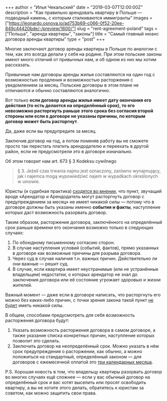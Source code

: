 +++
author = "Илья Чекальский"
date = "2019-03-07T12:00:00Z"
description = "Как правильно арендовать квартиру в Польше — подводный камень, с которым сталкиваются иммигранты"
images = ["https://leonardo.osnova.io/ad753b69-c066-0f52-20ee-849c44420bde/-/preview/1600/"]
slug = "rent-agreement-poland"
tags = ["Польша", "аренда квартиры", "законы"]
title = "Самый главный нюанс договора аренды квартиры"
type = "post"
+++

Многие заключают договор аренды квартиры в Польше по аналогии с тем, как это всегда делали у себя на родине. При этом польские законы имеют много отличий от привычных нам, и об одном из них мы хотим рассказать.

Привычные нам договоры аренды жилья составляются на один год с возможностью продления и возможностью расторжения с уведомлением за месяц. Польские договоры в этом плане не отличаются и обычно составляются аналогично.

Вот только **если договор аренды жилья имеет дату окончания его действия (то есть делается на определённый срок), то его невозможно расторгнуть раньше этого срока без согласия второй стороны или если в договоре не указаны причины, по которым договор может быть расторгнут**.

Да, даже если вы предупредите за месяц.

Заключив договор на год, а потом поменяв работу вы не сможете просто так перестать платить арендодателю и переехать в другой район, если не предусмотрели это в договоре изначально.

Об этом говорит нам art. 673 § 3 Kodeksu cywilnego

> § 3.  Jeżeli czas trwania najmu jest oznaczony, zarówno wynajmujący, jak i najemca mogą wypowiedzieć najem w wypadkach określonych w umowie.

Юристы (и судебная практика) [сходятся во мнении](http://www.codozasady.pl/klauzule-break-option-w-umowach-najmu-zawartych-na-czas-oznaczony/), что пункт, звучащий вроде «Арендатор и Арендодатель могут расторгнуть договор с предупреждением за месяц» не имеет никакой силы — потому что в договоре должны быть указаны именно **события и факты**, наступление которых даст возможность разорвать договор.

Таким образом, расторжение договора, заключённого на определённый срок раньше времени его окончания возможно только в следующих случаях:
1. По обоюдному письменному согласию сторон.
2. В случае наступления условий (событий, фактов), прямо указанных в договоре как возможные причины для разрыва договора.
3. Через суд в случае наличия т.н. важных причин. Действительно ли они важные — решит суд.
4. В случае, если квартира имеет неустранимые (или не устранённые владельцем) недостатки, о которых арендатор не знал до заключения договора или её состояние угрожает здоровью и жизни жителей.

Важный момент — даже если в договоре написать, что расторгнуть его можно без каких-либо причин, с точки зрения закона такой пункт [не будет](https://doradztwoprawne.org/2017/07/wypowiedzenie-terminowej-umowy-najmu-z-waznych-powodow/) иметь никакой силы. 

В общем, способами предусмотреть для себя возможность расторжения договора будут:
1) Указать возможность расторжения договора в самом договоре, а также указание списка конкретных причин, наступление которых позволит это сделать.
2) Заключить договор на неопределённый срок. Можно указать в нём срок предупреждения о расторжении, как обычно, а можно положиться на стандартный, определённый законом — для договоров с ежемесячной оплатой это [три календарных месяца](https://prawo.money.pl/kodeks/cywilny/dzial-i-najem/rozdzial-ii-najem-lokalu/art-688). 

P.S. Хорошая новость в том, что владельцу квартиры разорвать договор во многих случаях ещё сложнее — если у вас обычный договор на определённый срок и вас хотят выселить или просят освободить квартиру, а вы не хотите этого делать, обратитесь к юристам за советом, как можно защитить свои права.